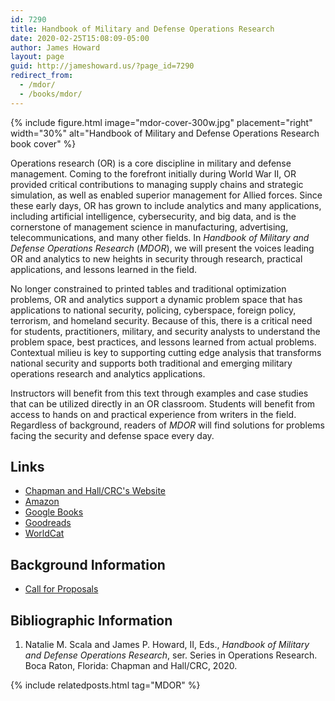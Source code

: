 ```yaml
---
id: 7290
title: Handbook of Military and Defense Operations Research
date: 2020-02-25T15:08:09-05:00
author: James Howard
layout: page
guid: http://jameshoward.us/?page_id=7290
redirect_from:
  - /mdor/
  - /books/mdor/
---
```


{% include figure.html image="mdor-cover-300w.jpg" placement="right" width="30%"
   alt="Handbook of Military and Defense Operations Research book cover" %}

Operations research (OR) is a core discipline in military and defense
management. Coming to the forefront initially during World War II,
OR provided critical contributions to managing supply chains and
strategic simulation, as well as enabled superior management for
Allied forces. Since these early days, OR has grown to include
analytics and many applications, including artificial intelligence,
cybersecurity, and big data, and is the cornerstone of management
science in manufacturing, advertising, telecommunications, and many
other fields. In _Handbook of Military and Defense Operations
Research_ (_MDOR_), we will present the voices leading OR and
analytics to new heights in security through research, practical
applications, and lessons learned in the field.

No longer constrained to printed tables and traditional optimization
problems, OR and analytics support a dynamic problem space that has
applications to national security, policing, cyberspace, foreign
policy, terrorism, and homeland security. Because of this, there
is a critical need for students, practitioners, military, and
security analysts to understand the problem space, best practices,
and lessons learned from actual problems. Contextual milieu is key
to supporting cutting edge analysis that transforms national security
and supports both traditional and emerging military operations
research and analytics applications.

Instructors will benefit from this text through examples and case
studies that can be utilized directly in an OR classroom. Students
will benefit from access to hands on and practical experience from
writers in the field. Regardless of background, readers of _MDOR_
will find solutions for problems facing the security and defense
space every day.

## Links

*   [Chapman and Hall/CRC's Website](http://crcpress.com/9781138607330)
*   [Amazon](https://www.amazon.com/gp/product/1138607339)
*   [Google Books](https://books.google.com/books?id=J6i1ygEACAAJ)
*   [Goodreads](https://www.goodreads.com/book/show/48748134)
*   [WorldCat](http://www.worldcat.org/oclc/1143014747)

## Background Information

*   [Call for Proposals](/mdor/cfp)

## Bibliographic Information

1. Natalie M. Scala and James P. Howard, II, Eds., _Handbook of Military and Defense Operations Research_, ser. Series in Operations Research. Boca Raton, Florida: Chapman and Hall/CRC, 2020.

{% include relatedposts.html tag="MDOR" %}
